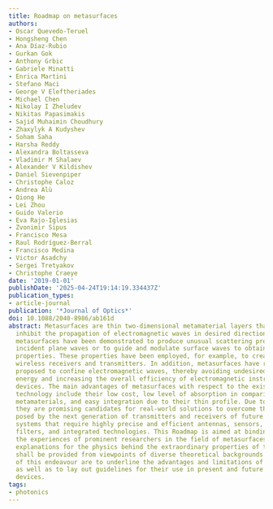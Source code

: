 ```yaml
---
title: Roadmap on metasurfaces
authors:
- Oscar Quevedo-Teruel
- Hongsheng Chen
- Ana Díaz-Rubio
- Gurkan Gok
- Anthony Grbic
- Gabriele Minatti
- Enrica Martini
- Stefano Maci
- George V Eleftheriades
- Michael Chen
- Nikolay I Zheludev
- Nikitas Papasimakis
- Sajid Muhaimin Choudhury
- Zhaxylyk A Kudyshev
- Soham Saha
- Harsha Reddy
- Alexandra Boltasseva
- Vladimir M Shalaev
- Alexander V Kildishev
- Daniel Sievenpiper
- Christophe Caloz
- Andrea Alù
- Qiong He
- Lei Zhou
- Guido Valerio
- Eva Rajo-Iglesias
- Zvonimir Sipus
- Francisco Mesa
- Raul Rodríguez-Berral
- Francisco Medina
- Victor Asadchy
- Sergei Tretyakov
- Christophe Craeye
date: '2019-01-01'
publishDate: '2025-04-24T19:14:19.334437Z'
publication_types:
- article-journal
publication: '*Journal of Optics*'
doi: 10.1088/2040-8986/ab161d
abstract: Metasurfaces are thin two-dimensional metamaterial layers that allow or
  inhibit the propagation of electromagnetic waves in desired directions. For example,
  metasurfaces have been demonstrated to produce unusual scattering properties of
  incident plane waves or to guide and modulate surface waves to obtain desired radiation
  properties. These properties have been employed, for example, to create innovative
  wireless receivers and transmitters. In addition, metasurfaces have recently been
  proposed to confine electromagnetic waves, thereby avoiding undesired leakage of
  energy and increasing the overall efficiency of electromagnetic instruments and
  devices. The main advantages of metasurfaces with respect to the existing conventional
  technology include their low cost, low level of absorption in comparison with bulky
  metamaterials, and easy integration due to their thin profile. Due to these advantages,
  they are promising candidates for real-world solutions to overcome the challenges
  posed by the next generation of transmitters and receivers of future high-rate communication
  systems that require highly precise and efficient antennas, sensors, active components,
  filters, and integrated technologies. This Roadmap is aimed at binding together
  the experiences of prominent researchers in the field of metasurfaces, from which
  explanations for the physics behind the extraordinary properties of these structures
  shall be provided from viewpoints of diverse theoretical backgrounds. Other goals
  of this endeavour are to underline the advantages and limitations of metasurfaces,
  as well as to lay out guidelines for their use in present and future electromagnetic
  devices.
tags:
- photonics
---
```

